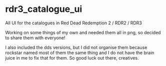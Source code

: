 # rdr3_catalogue_ui

All UI for the catalogues in Red Dead Redemption 2 / RDR2 / RDR3

Working on some things of my own and needed them all in png, so decided to share them with everyone! 

I also included the dds versions, but I did not organise them because rockstar named most of them the same thing and I do not have the brain juice in me to fix that for them. So good luck out there, creatives.
